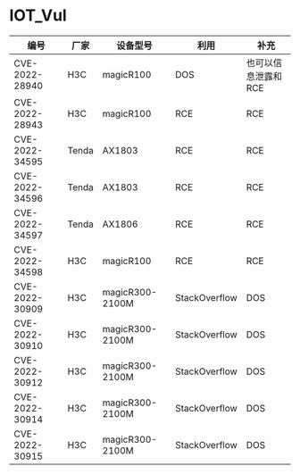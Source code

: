 # IOT_Vul

| 编号| 厂家 | 设备型号 | 利用 | 补充 |
| ---- | ---- | ---- | ---- | ---- |
| CVE-2022-28940 | H3C | magicR100 | DOS | 也可以信息泄露和RCE|
| CVE-2022-28943 | H3C | magicR100 | RCE | RCE|
| CVE-2022-34595 | Tenda | AX1803 | RCE | RCE|
| CVE-2022-34596 | Tenda | AX1803 | RCE | RCE|
| CVE-2022-34597 | Tenda | AX1806 | RCE | RCE|
| CVE-2022-34598 | H3C | magicR100 | RCE | RCE|
| CVE-2022-30909 | H3C | magicR300-2100M | StackOverflow | DOS|
| CVE-2022-30910 | H3C | magicR300-2100M | StackOverflow | DOS|
| CVE-2022-30912 | H3C | magicR300-2100M | StackOverflow | DOS|
| CVE-2022-30914 | H3C | magicR300-2100M | StackOverflow | DOS|
| CVE-2022-30915 | H3C | magicR300-2100M | StackOverflow | DOS|
